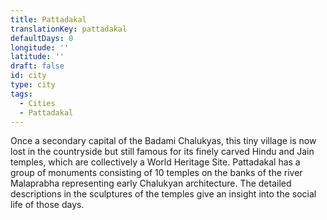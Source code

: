 ```yaml
---
title: Pattadakal
translationKey: pattadakal
defaultDays: 0
longitude: ''
latitude: ''
draft: false
id: city
type: city
tags:
  - Cities
  - Pattadakal
---
```

Once a secondary capital of the Badami Chalukyas, this tiny village is now lost in the countryside but still famous for its finely carved Hindu and Jain temples, which are collectively a World Heritage Site. Pattadakal has a group of monuments consisting of 10 temples on the banks of the river Malaprabha representing early Chalukyan architecture. The detailed descriptions in the sculptures of the temples give an insight into the social life of those days.